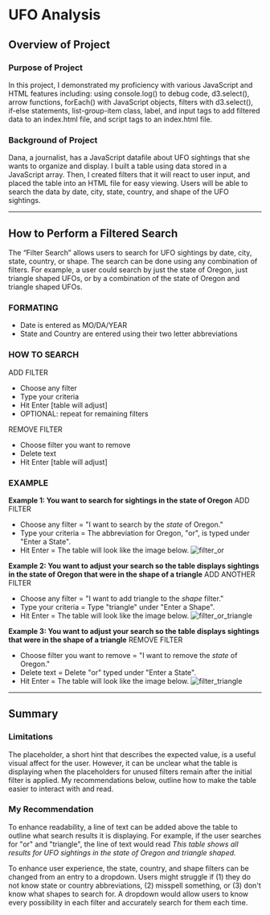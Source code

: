 # UFO Analysis 

## Overview of Project
### Purpose of Project
In this project, I demonstrated my proficiency with various JavaScript and HTML features including: using console.log() to debug code, d3.select(), arrow functions, forEach() with JavaScript objects, filters with d3.select(), if-else statements, list-group-item class, label, and input tags to add filtered data to an index.html file, and script tags to an index.html file. 

### Background of Project
Dana, a journalist, has a JavaScript datafile about UFO sightings that she wants to organize and display. I built a table using data stored in a JavaScript array. Then, I created filters that it will react to user input, and placed the table into an HTML file for easy viewing. Users will be able to search the data by date, city, state, country, and shape of the UFO sightings. 


---
## How to Perform a Filtered Search 
The “Filter Search” allows users to search for UFO sightings by date, city, state, country, or shape. The search can be done using any combination of filters. For example, a user could search by just the state of Oregon, just triangle shaped UFOs, or by a combination of the state of Oregon and triangle shaped UFOs.  

### FORMATING 
* Date is entered as MO/DA/YEAR
* State and Country are entered using their two letter abbreviations 

### HOW TO SEARCH 
ADD FILTER 
* Choose any filter  
* Type your criteria 
* Hit Enter [table will adjust] 
* OPTIONAL: repeat for remaining filters


REMOVE FILTER 
* Choose filter you want to remove
* Delete text
* Hit Enter [table will adjust]

    

### EXAMPLE
**Example 1: You want to search for sightings in the state of Oregon**
ADD FILTER 
* Choose any filter = "I want to search by the *state* of Oregon."  
* Type your criteria = The abbreviation for Oregon, "or", is typed under "Enter a State". 
* Hit Enter = The table will look like the image below. 
![filter_or](static/images/filter_or.png)

**Example 2: You want to adjust your search so the table displays sightings in the state of Oregon that were in the shape of a triangle**
ADD ANOTHER FILTER 
* Choose any filter = "I want to add triangle to the *shape* filter."  
* Type your criteria = Type "triangle" under "Enter a Shape". 
* Hit Enter = The table will look like the image below. 
![filter_or_triangle](static/images/filter_or_triangle.png)
 
**Example 3: You want to adjust your search so the table displays sightings that were in the shape of a triangle**
REMOVE FILTER 
* Choose filter you want to remove = "I want to remove the *state* of Oregon."  
* Delete text = Delete "or" typed under "Enter a State". 
* Hit Enter = The table will look like the image below. 
![filter_triangle ](static/images/filter_triangle.png)

---
## Summary
### Limitations 
The placeholder, a short hint that describes the expected value, is a useful visual affect for the user. However, it can be unclear what the table is displaying when the placeholders for unused filters remain after the initial filter is applied. My recommendations below, outline how to make the table easier to interact with and read. 

### My Recommendation 
To enhance readability, a line of text can be added above the table to outline what search results it is displaying. For example, if the user searches for "or" and "triangle", the line of text would read *This table shows all results for UFO sightings in the state of Oregon and triangle shaped.* 

To enhance user experience, the state, country, and shape filters can be changed from an entry to a dropdown. Users might struggle if (1) they do not know state or country abbreviations, (2) misspell something, or (3) don't know what shapes to search for. A dropdown would allow users to know every possibility in each filter and accurately search for them each time. 

